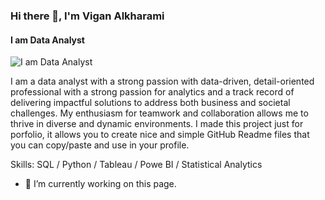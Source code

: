 
### Hi there 👋, I'm Vigan Alkharami
#### I am Data Analyst 
![I am Data Analyst ](https://media.licdn.com/dms/image/D5616AQGMs0n93jhMIw/profile-displaybackgroundimage-shrink_350_1400/0/1697519313305?e=1703116800&v=beta&t=bjbZy41Biq_7wwesvJFh5ad5c8HHaX3MZZu791a_fWw)

I am a data analyst with a strong passion with data-driven, detail-oriented professional with a strong passion for analytics and a track record of delivering impactful solutions to address both business and societal challenges. My enthusiasm for teamwork and collaboration allows me to thrive in diverse and dynamic environments. I made this project just for porfolio, it allows you to create nice and simple GitHub Readme files that you can copy/paste and use in your profile.

Skills: SQL / Python / Tableau / Powe BI / Statistical Analytics

- 🔭 I’m currently working on this page. 






